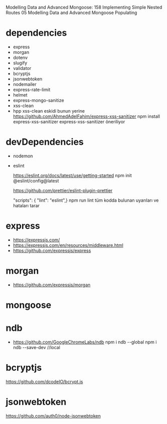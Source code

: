 Modelling Data and Advanced Mongoose: 158 Implementing Simple Nested Routes
05 Modelling Data and Advanced Mongoose Populating

# dependencies

- express
- morgan
- dotenv
- slugify
- validator
- bcryptjs
- jsonwebtoken
- nodemailer
- express-rate-limit
- helmet
- express-mongo-sanitize
- xss-clean
- hpp
  xss-clean eskidi bunun yerine
  https://github.com/AhmedAdelFahim/express-xss-sanitizer
  npm install express-xss-sanitizer
  express-xss-sanitizer öneriliyor

# devDependencies

- nodemon

- eslint

  https://eslint.org/docs/latest/use/getting-started
  npm init @eslint/config@latest

  https://github.com/prettier/eslint-plugin-prettier

  "scripts": {
  "lint": "eslint",}
  npm run lint
  tüm kodda bulunan uyarıları ve hataları tarar

# express

- https://expressjs.com/
- https://expressjs.com/en/resources/middleware.html
- https://github.com/expressjs/express

# morgan

- https://github.com/expressjs/morgan

# mongoose

# ndb

- https://github.com/GoogleChromeLabs/ndb
  npm i ndb --global
  npm i ndb --save-dev //local

# bcryptjs

https://github.com/dcodeIO/bcrypt.js

# jsonwebtoken

https://github.com/auth0/node-jsonwebtoken

